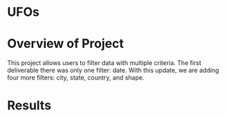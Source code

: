 # UFOs

# Overview of Project
This project allows users to filter data with multiple criteria. The first deliverable there was only one filter: date. With this update, we are adding four more filters: city, state, country, and shape.

# Results

